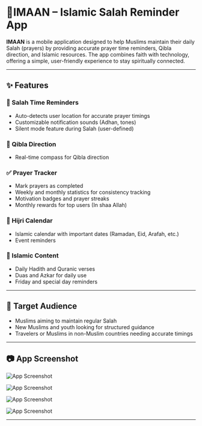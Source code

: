 # 📱IMAAN – Islamic Salah Reminder App

**IMAAN** is a mobile application designed to help Muslims maintain their daily Salah (prayers) by providing accurate prayer time reminders, Qibla direction, and Islamic resources. The app combines faith with technology, offering a simple, user-friendly experience to stay spiritually connected.

---

## ✨ Features

### 🕌 Salah Time Reminders
- Auto-detects user location for accurate prayer timings  
- Customizable notification sounds (Adhan, tones)  
- Silent mode feature during Salah (user-defined)  

### 🧭 Qibla Direction
- Real-time compass for Qibla direction  

### ✅ Prayer Tracker
- Mark prayers as completed  
- Weekly and monthly statistics for consistency tracking  
- Motivation badges and prayer streaks  
- Monthly rewards for top users (In shaa Allah)  

### 📅 Hijri Calendar
- Islamic calendar with important dates (Ramadan, Eid, Arafah, etc.)  
- Event reminders  

### 📖 Islamic Content
- Daily Hadith and Quranic verses  
- Duas and Azkar for daily use  
- Friday and special day reminders  

---

## 🎯 Target Audience
- Muslims aiming to maintain regular Salah  
- New Muslims and youth looking for structured guidance  
- Travelers or Muslims in non-Muslim countries needing accurate timings  

---

## 📷 App Screenshot


![App Screenshot](https://github.com/MdImranKhanSiam/Project_Photos/blob/845df35da67d96b53d502e40fbb293fa52be31fa/IMAAN/Screenshot%202025-09-10%20192615.png?raw=true)


![App Screenshot](https://github.com/MdImranKhanSiam/Project_Photos/blob/main/IMAAN/Screenshot%202025-09-10%20192650.png?raw=true)


![App Screenshot](https://github.com/MdImranKhanSiam/Project_Photos/blob/main/IMAAN/Screenshot%202025-09-10%20192630.png?raw=true)


![App Screenshot](https://github.com/MdImranKhanSiam/Project_Photos/blob/main/IMAAN/Screenshot%202025-09-10%20192637.png?raw=true)

---